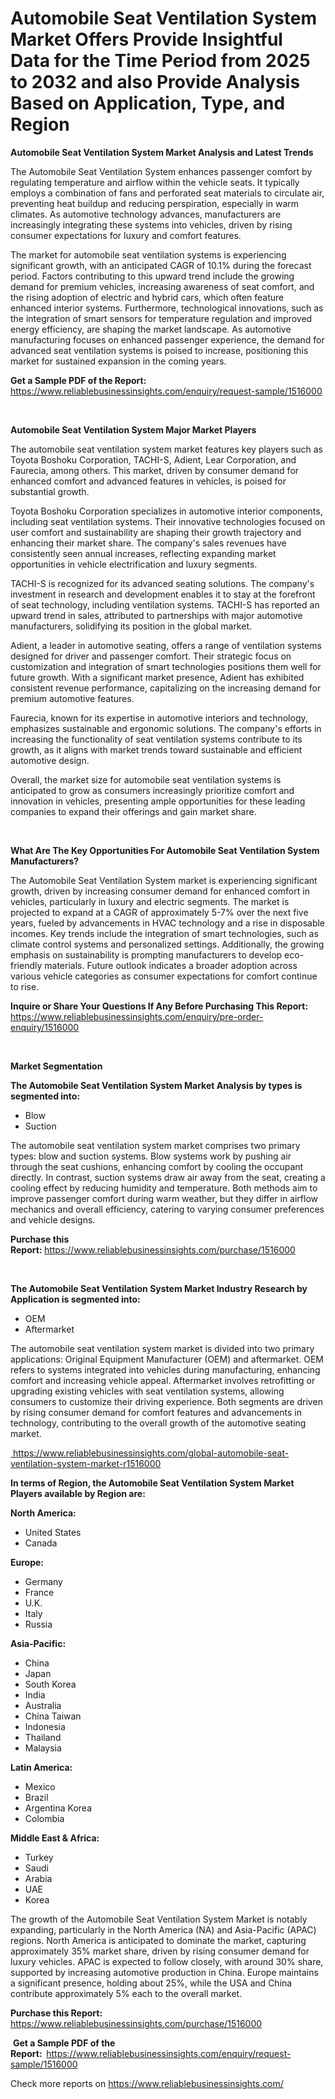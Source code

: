<p><h1>Automobile Seat Ventilation System Market Offers Provide Insightful Data for the Time Period from 2025 to 2032 and also Provide Analysis Based on Application, Type, and Region</h1></p><p><strong>Automobile Seat Ventilation System Market Analysis and Latest Trends</strong></p>
<p><p>The Automobile Seat Ventilation System enhances passenger comfort by regulating temperature and airflow within the vehicle seats. It typically employs a combination of fans and perforated seat materials to circulate air, preventing heat buildup and reducing perspiration, especially in warm climates. As automotive technology advances, manufacturers are increasingly integrating these systems into vehicles, driven by rising consumer expectations for luxury and comfort features.</p><p>The market for automobile seat ventilation systems is experiencing significant growth, with an anticipated CAGR of 10.1% during the forecast period. Factors contributing to this upward trend include the growing demand for premium vehicles, increasing awareness of seat comfort, and the rising adoption of electric and hybrid cars, which often feature enhanced interior systems. Furthermore, technological innovations, such as the integration of smart sensors for temperature regulation and improved energy efficiency, are shaping the market landscape. As automotive manufacturing focuses on enhanced passenger experience, the demand for advanced seat ventilation systems is poised to increase, positioning this market for sustained expansion in the coming years.</p></p>
<p><strong>Get a Sample PDF of the Report:&nbsp;</strong> <a href="https://www.reliablebusinessinsights.com/enquiry/request-sample/1516000?utm_campaign=101&utm_medium=2&utm_source=Github&utm_content=ia&utm_term=18012025&utm_id=automobile-seat-ventilation-system">https://www.reliablebusinessinsights.com/enquiry/request-sample/1516000</a></p>
<p>&nbsp;</p>
<p><strong>Automobile Seat Ventilation System Major Market Players</strong></p>
<p><p>The automobile seat ventilation system market features key players such as Toyota Boshoku Corporation, TACHI-S, Adient, Lear Corporation, and Faurecia, among others. This market, driven by consumer demand for enhanced comfort and advanced features in vehicles, is poised for substantial growth.</p><p>Toyota Boshoku Corporation specializes in automotive interior components, including seat ventilation systems. Their innovative technologies focused on user comfort and sustainability are shaping their growth trajectory and enhancing their market share. The company's sales revenues have consistently seen annual increases, reflecting expanding market opportunities in vehicle electrification and luxury segments.</p><p>TACHI-S is recognized for its advanced seating solutions. The company's investment in research and development enables it to stay at the forefront of seat technology, including ventilation systems. TACHI-S has reported an upward trend in sales, attributed to partnerships with major automotive manufacturers, solidifying its position in the global market.</p><p>Adient, a leader in automotive seating, offers a range of ventilation systems designed for driver and passenger comfort. Their strategic focus on customization and integration of smart technologies positions them well for future growth. With a significant market presence, Adient has exhibited consistent revenue performance, capitalizing on the increasing demand for premium automotive features.</p><p>Faurecia, known for its expertise in automotive interiors and technology, emphasizes sustainable and ergonomic solutions. The company's efforts in increasing the functionality of seat ventilation systems contribute to its growth, as it aligns with market trends toward sustainable and efficient automotive design.</p><p>Overall, the market size for automobile seat ventilation systems is anticipated to grow as consumers increasingly prioritize comfort and innovation in vehicles, presenting ample opportunities for these leading companies to expand their offerings and gain market share.</p></p>
<p>&nbsp;</p>
<p><strong>What Are The Key Opportunities For Automobile Seat Ventilation System Manufacturers?</strong></p>
<p><p>The Automobile Seat Ventilation System market is experiencing significant growth, driven by increasing consumer demand for enhanced comfort in vehicles, particularly in luxury and electric segments. The market is projected to expand at a CAGR of approximately 5-7% over the next five years, fueled by advancements in HVAC technology and a rise in disposable incomes. Key trends include the integration of smart technologies, such as climate control systems and personalized settings. Additionally, the growing emphasis on sustainability is prompting manufacturers to develop eco-friendly materials. Future outlook indicates a broader adoption across various vehicle categories as consumer expectations for comfort continue to rise.</p></p>
<p><strong>Inquire or Share Your Questions If Any Before Purchasing This Report:</strong> <a href="https://www.reliablebusinessinsights.com/enquiry/pre-order-enquiry/1516000?utm_campaign=101&utm_medium=2&utm_source=Github&utm_content=ia&utm_term=18012025&utm_id=automobile-seat-ventilation-system">https://www.reliablebusinessinsights.com/enquiry/pre-order-enquiry/1516000</a></p>
<p>&nbsp;</p>
<p><strong>Market Segmentation</strong></p>
<p><strong>The Automobile Seat Ventilation System Market Analysis by types is segmented into:</strong></p>
<p><ul><li>Blow</li><li>Suction</li></ul></p>
<p><p>The automobile seat ventilation system market comprises two primary types: blow and suction systems. Blow systems work by pushing air through the seat cushions, enhancing comfort by cooling the occupant directly. In contrast, suction systems draw air away from the seat, creating a cooling effect by reducing humidity and temperature. Both methods aim to improve passenger comfort during warm weather, but they differ in airflow mechanics and overall efficiency, catering to varying consumer preferences and vehicle designs.</p></p>
<p><strong>Purchase this Report:&nbsp;</strong><a href="https://www.reliablebusinessinsights.com/purchase/1516000?utm_campaign=101&utm_medium=2&utm_source=Github&utm_content=ia&utm_term=18012025&utm_id=automobile-seat-ventilation-system">https://www.reliablebusinessinsights.com/purchase/1516000</a></p>
<p>&nbsp;</p>
<p><strong>The Automobile Seat Ventilation System Market Industry Research by Application is segmented into:</strong></p>
<p><ul><li>OEM</li><li>Aftermarket</li></ul></p>
<p><p>The automobile seat ventilation system market is divided into two primary applications: Original Equipment Manufacturer (OEM) and aftermarket. OEM refers to systems integrated into vehicles during manufacturing, enhancing comfort and increasing vehicle appeal. Aftermarket involves retrofitting or upgrading existing vehicles with seat ventilation systems, allowing consumers to customize their driving experience. Both segments are driven by rising consumer demand for comfort features and advancements in technology, contributing to the overall growth of the automotive seating market.</p></p>
<p><a href="https://www.reliablebusinessinsights.com/global-automobile-seat-ventilation-system-market-r1516000?utm_campaign=101&utm_medium=2&utm_source=Github&utm_content=ia&utm_term=18012025&utm_id=automobile-seat-ventilation-system">&nbsp;https://www.reliablebusinessinsights.com/global-automobile-seat-ventilation-system-market-r1516000</a></p>
<p><strong>In terms of Region, the Automobile Seat Ventilation System Market Players available by Region are:</strong></p>
<p>
    <p> <strong> North America: </strong>
        <ul>
            <li>United States</li>
            <li>Canada</li>
        </ul>
        </p> 
    <p> <strong> Europe: </strong>
        <ul>
            <li>Germany</li>
            <li>France</li>
            <li>U.K.</li>
            <li>Italy</li>
            <li>Russia</li>
        </ul>
        </p> 
    <p> <strong> Asia-Pacific: </strong>
        <ul>
            <li>China</li>
            <li>Japan</li>
            <li>South Korea</li>
            <li>India</li>
            <li>Australia</li>
            <li>China Taiwan</li>
            <li>Indonesia</li>
            <li>Thailand</li>
            <li>Malaysia</li>
        </ul>
        </p> 
    <p> <strong> Latin America: </strong>
        <ul>
            <li>Mexico</li>
            <li>Brazil</li>
            <li>Argentina Korea</li>
            <li>Colombia</li>
        </ul>
        </p> 
    <p> <strong> Middle East & Africa: </strong>
        <ul>
            <li>Turkey</li>
            <li>Saudi</li>
            <li>Arabia</li>
            <li>UAE</li>
            <li>Korea</li>
        </ul>
    </p>
    </p>
<p><p>The growth of the Automobile Seat Ventilation System Market is notably expanding, particularly in the North America (NA) and Asia-Pacific (APAC) regions. North America is anticipated to dominate the market, capturing approximately 35% market share, driven by rising consumer demand for luxury vehicles. APAC is expected to follow closely, with around 30% share, supported by increasing automotive production in China. Europe maintains a significant presence, holding about 25%, while the USA and China contribute approximately 5% each to the overall market.</p></p>
<p><strong>Purchase this Report: </strong><a href="https://www.reliablebusinessinsights.com/purchase/1516000?utm_campaign=101&utm_medium=2&utm_source=Github&utm_content=ia&utm_term=18012025&utm_id=automobile-seat-ventilation-system">https://www.reliablebusinessinsights.com/purchase/1516000</a></p>
<p>&nbsp;<strong>Get a Sample PDF of the Report:&nbsp;&nbsp;</strong><a href="https://www.reliablebusinessinsights.com/enquiry/request-sample/1516000?utm_campaign=101&utm_medium=2&utm_source=Github&utm_content=ia&utm_term=18012025&utm_id=automobile-seat-ventilation-system">https://www.reliablebusinessinsights.com/enquiry/request-sample/1516000</a></p>
<p><strong></strong></p>
<p>Check more reports on <a href="https://www.reliablebusinessinsights.com/?utm_campaign=101&utm_medium=2&utm_source=Github&utm_content=ia&utm_term=18012025&utm_id=automobile-seat-ventilation-system">https://www.reliablebusinessinsights.com/</a></p>